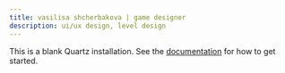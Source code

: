 ```yaml
---
title: vasilisa shcherbakova | game designer
description: ui/ux design, level design
---
```


This is a blank Quartz installation.
See the [documentation](https://quartz.jzhao.xyz) for how to get started.
